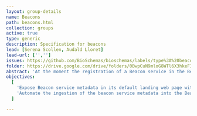 ```yaml
---
layout: group-details
name: Beacons
path: beacons.html
collection: groups
active: true
type: generic
description: Specification for beacons
lead: [Serena Scollen, Audald Lloret]
lead-url: ['','']
issues: https://github.com/BioSchemas/bioschemas/labels/type%3A%20beacons
folder: https://drive.google.com/drive/folders/0BwpCuN9mloG8WTl6X3hkeFIwems
abstract: 'At the moment the registration of a Beacon service in the Beacon Network is done manually and needs to be updated manually if the beacon service changes.'
objectives:
  [
    'Expose Beacon service metadata in its default landing web page with Bioschemas',
    'Automate the ingestion of the beacon service metadata into the Beacon Network'
  ]

---
```

